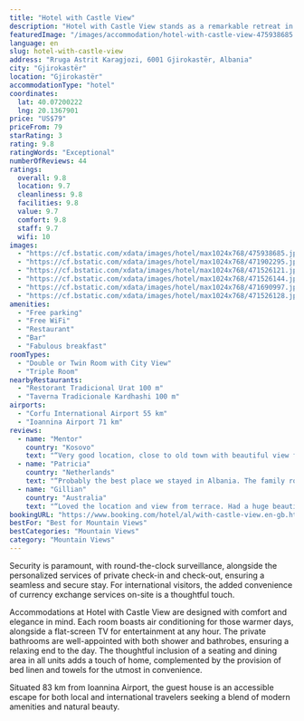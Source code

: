 ```yaml
---
title: "Hotel with Castle View"
description: "Hotel with Castle View stands as a remarkable retreat in Gjirokastër, offering breathtaking mountain vistas and a mere 45 km journey from the serene Zaravina Lake."
featuredImage: "/images/accommodation/hotel-with-castle-view-475938685.jpg"
language: en
slug: hotel-with-castle-view
address: "Rruga Astrit Karagjozi, 6001 Gjirokastër, Albania"
city: "Gjirokastër"
location: "Gjirokastër"
accommodationType: "hotel"
coordinates:
  lat: 40.07200222
  lng: 20.1367901
price: "US$79"
priceFrom: 79
starRating: 3
rating: 9.8
ratingWords: "Exceptional"
numberOfReviews: 44
ratings:
  overall: 9.8
  location: 9.7
  cleanliness: 9.8
  facilities: 9.8
  value: 9.7
  comfort: 9.8
  staff: 9.7
  wifi: 10
images:
  - "https://cf.bstatic.com/xdata/images/hotel/max1024x768/475938685.jpg?k=e0dfad9dd492a00832158a08aa0413c70ad89ae60b8c13ab4d0e757159d6c0be&o=&hp=1"
  - "https://cf.bstatic.com/xdata/images/hotel/max1024x768/471902295.jpg?k=d9c8a00319931918ebd5b0667f8acfe916f0bfcd3db33333a157390dbf8c0587&o=&hp=1"
  - "https://cf.bstatic.com/xdata/images/hotel/max1024x768/471526121.jpg?k=98aa49478fc314b0d942b8442e074a99b5343594264d4094cfa25abb2e437e0f&o=&hp=1"
  - "https://cf.bstatic.com/xdata/images/hotel/max1024x768/471526144.jpg?k=57fa84438797ca48360cbfd5e4206d88a0a4134e68985fdd21a5316b009a972e&o=&hp=1"
  - "https://cf.bstatic.com/xdata/images/hotel/max1024x768/471690997.jpg?k=5fa956997c9ae35a416a3acb5108dca7974542aa4af782cb05c2c74118dced68&o=&hp=1"
  - "https://cf.bstatic.com/xdata/images/hotel/max1024x768/471526128.jpg?k=5fd0f2a4048dd00b1d288e6bd19c9e91312725f01f7a5472999241af71c4ff1a&o=&hp=1"
amenities:
  - "Free parking"
  - "Free WiFi"
  - "Restaurant"
  - "Bar"
  - "Fabulous breakfast"
roomTypes:
  - "Double or Twin Room with City View"
  - "Triple Room"
nearbyRestaurants:
  - "Restorant Tradicional Urat 100 m"
  - "Taverna Tradicionale Kardhashi 100 m"
airports:
  - "Corfu International Airport 55 km"
  - "Ioannina Airport 71 km"
reviews:
  - name: "Mentor"
    country: "Kosovo"
    text: "“Very good location, close to old town with beautiful view from terrace. Huge traditonal room and modern bathroom. Clean, quiet and renovated room. Very good breakfast. Lovely staff.”"
  - name: "Patricia"
    country: "Netherlands"
    text: "“Probably the best place we stayed in Albania. The family room was very spacious and very comfortable. The owners of the hotel were extremely friendly with us and with our small daughter. The hotel is a bit difficult to find, but the owner was very...”"
  - name: "Gillian"
    country: "Australia"
    text: "“Loved the location and view from terrace. Had a huge beautiful room . The staff were so lovely and helped with parking the car. Offered lovely complementary snacks while we had afternoon drinks on the terrace. Staff couldn’t have been friendlier ,...”"
bookingURL: "https://www.booking.com/hotel/al/with-castle-view.en-gb.html?aid=8035640"
bestFor: "Best for Mountain Views"
bestCategories: "Mountain Views"
category: "Mountain Views"
---
```


Security is paramount, with round-the-clock surveillance, alongside the personalized services of private check-in and check-out, ensuring a seamless and secure stay. For international visitors, the added convenience of currency exchange services on-site is a thoughtful touch.

Accommodations at Hotel with Castle View are designed with comfort and elegance in mind. Each room boasts air conditioning for those warmer days, alongside a flat-screen TV for entertainment at any hour. The private bathrooms are well-appointed with both shower and bathrobes, ensuring a relaxing end to the day. The thoughtful inclusion of a seating and dining area in all units adds a touch of home, complemented by the provision of bed linen and towels for the utmost in convenience.

Situated 83 km from Ioannina Airport, the guest house is an accessible escape for both local and international travelers seeking a blend of modern amenities and natural beauty.